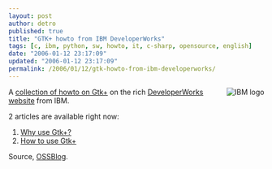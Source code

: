 ```yaml
---
layout: post
author: detro
published: true
title: "GTK+ howto from IBM DeveloperWorks"
tags: [c, ibm, python, sw, howto, it, c-sharp, opensource, english]
date: "2006-01-12 23:17:09"
updated: "2006-01-12 23:17:09"
permalink: /2006/01/12/gtk-howto-from-ibm-developerworks/
---
```


<img align="right" src="http://www.ossblog.it/uploads/ibmlogo.gif" alt="IBM logo" />
A <a target="_new" href="http://www-128.ibm.com/developerworks/views/opensource/libraryview.jsp?search_by=gtk+fundamentals">collection of howto on Gtk+</a> on the rich <a target="_new" href="http://www.ibm.com/developerworks">DeveloperWorks website</a> from IBM.

2 articles are available right now:
<ol>
<li><a target="_new" href="http://www.ibm.com/developerworks/library/os-gtk1/index.html">Why use Gtk+?</a></li>
<li><a target="_new" href="http://www.ibm.com/developerworks/library/os-gtk2/index.html">How to use Gtk+</a></li>
</ol>

Source, <a target="_new" href="http://www.ossblog.it/post/369/programming_gtk_mono_python_glade_ibm_developerworks">OSSBlog</a>.
